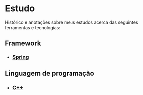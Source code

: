 # Estudo
Histórico e anotações sobre meus estudos acerca das seguintes ferramentas e tecnologias:

## Framework
- ### [Spring](spring/README.md)

## Linguagem de programação
- ### [C++](cplusplus/README.md)
